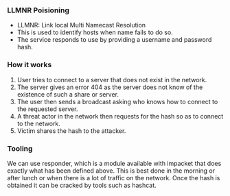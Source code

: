 ### LLMNR Poisioning
- LLMNR: Link local Multi Namecast Resolution
- This is used to identify hosts when name fails to do so.
- The service responds to use by providing a username and password hash.
### How it works
1. User tries to connect to a server that does not exist in the network.
2. The server gives an error 404 as the server does not know of the existence of such a share or server.
3. The user then sends a broadcast asking who knows how to connect to the requested server.
4. A threat actor in the network then requests for the hash so as to connect to the network.
5. Victim shares the hash to the attacker.
### Tooling
We can use responder, which is a module available with impacket that does exactly what has been defined above.
This is best done in the morning or after lunch or when there is a lot of traffic on the network.
Once the hash is obtained it can be cracked by tools such as hashcat.